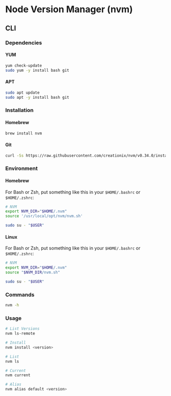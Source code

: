 # Node Version Manager (nvm)

## CLI

### Dependencies

#### YUM

```sh
yum check-update
sudo yum -y install bash git
```

#### APT

```sh
sudo apt update
sudo apt -y install bash git
```

### Installation

#### Homebrew

```sh
brew install nvm
```

#### Git

```sh
curl -Ss https://raw.githubusercontent.com/creationix/nvm/v0.34.0/install.sh | /bin/bash
```

### Environment

#### Homebrew

For Bash or Zsh, put something like this in your `$HOME/.bashrc` or `$HOME/.zshrc`:

```sh
# NVM
export NVM_DIR="$HOME/.nvm"
source '/usr/local/opt/nvm/nvm.sh'
```

```sh
sudo su - "$USER"
```

#### Linux

For Bash or Zsh, put something like this in your `$HOME/.bashrc` or `$HOME/.zshrc`:

```sh
# NVM
export NVM_DIR="$HOME/.nvm"
source "$NVM_DIR/nvm.sh"
```

```sh
sudo su - "$USER"
```

### Commands

```sh
nvm -h
```

### Usage

```sh
# List Versions
nvm ls-remote

# Install
nvm install <version>

# List
nvm ls

# Current
nvm current

# Alias
nvm alias default <version>
```
